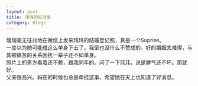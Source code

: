 ```yaml
---
layout: post 
title: 玮玮的好消息
category: Blogs
---
```

瑞瑞毫无征兆地在微信上发来玮玮的结婚登记照，真是一个Suprise。<br/>
一度以为她可能就这么单身下去了。我倒也没什么不赞成的，好的婚姻太难得，与其被痛苦的关系困扰一辈子还不如单身。<br/>
照片上的男方看着还不赖，跟我同年的。问了一下玮玮，说是脾气还不坏。那就好。<br/>
父亲很高兴。妈在的时候也总是牵挂这事，希望她在天上也知道了好消息。
